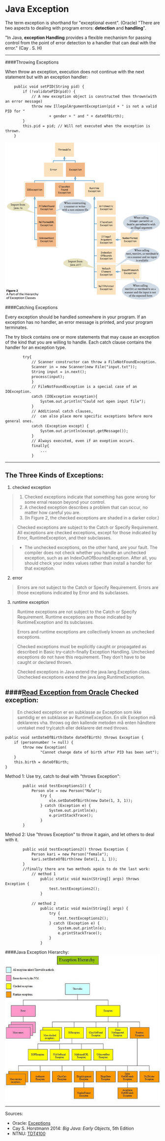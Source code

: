 Java Exception
=
The term exception is shorthand for "exceptional event". (Oracle)
"There are two aspects to dealing with program errors:  **detection** and **handling**". 

"In Java, **exception Handling** provides a flexible mechanism for passing control from the point of error detection to a handler that can deal with the error." (Cay . S. H)

---

####Throwing Exceptions

When throw an exception, execution does not continue with the next statement but with an exception handler: 
```
    public void setPID(String pid) {
        if (!validatePID(pid)) {
            // A new exception object is constructed then thrown(with an error message)
            throw new IllegalArgumentException(pid + " is not a valid PID for "
                    + gender + " and " + dateOfBirth);
        }
        this.pid = pid; // Will not executed when the exception is thrown.
    }
```

![Java Exception Hierarchy](figure2.png "Java Exception Hierarchy")

####Catching Exceptions

Every exception should be handled somewhere in your program. If an exception has no handler, an error message is printed, and your program terminates. 

The try block contains one or more statements that may cause an exception of the kind that you are willing to handle. Each catch clause contains the handler for an exception type. 

```
        try{
            // Scanner constructor can throw a FileNotFoundException.
            Scanner in = new Scanner(new File("input.txt"));
            String input = in.next();
            process(input);
            } 
            // FileNotFoundException is a special case of an IOException.
            catch (IOException exception){
                System.out.println("Could not open input file");
            } 
            // Additional catch clauses, 
            //  can also place more specific exceptions before more general ones.
            catch (Exception except) {
                System.out.println(except.getMessage());
            }
            // Always executed, even if an exeption occurs.
            finally{
                ...
            }
```

---

The Three Kinds of Exceptions:
-

1. checked exception
> 1. Checked exceptions indicate that something has gone wrong for some ernal reason beyond your control. 
> 2. A checked exception describes a problem that can occur, no matter how careful you are.
> 3. (In Figure 2, the checked exceptions are shaded in a darker color.)

> Checked exceptions are subject to the Catch or Specify Requirement.
> All exceptions are checked exceptions, except for those indicated by Error, RuntimeException, and their subclasses.

> -  The unchecked exceptions, on the other hand, are your fault. 
The compiler does not check whether you handle an unchecked exception, such as an IndexOutOfBoundsException. After all, you should check your index values rather than install a handler for that exception.

2. error
>Errors are not subject to the Catch or Specify Requirement.
>Errors are those exceptions indicated by Error and its subclasses.

3. runtime exception
> Runtime exceptions are not subject to the Catch or Specify Requirement.
> Runtime exceptions are those indicated by RuntimeException and its subclasses.

> Errors and runtime exceptions are collectively known as unchecked exceptions.

> Checked exceptions must be explicitly caught or propagated as described in Basic try-catch-finally Exception Handling.
Unchecked exceptions do not have this requirement. They don't have to be caught or declared thrown.

> Checked exceptions in Java extend the java.lang.Exception class.
Unchecked exceptions extend the java.lang.RuntimeException.

####[Read Exception from Oracle][1]
Checked exception:
-
>En checked exception er en subklasse av Exception som ikke samtidig er en subklasse av RuntimeException. En slik Exception må deklareres vha. throws og den kallende metoden må enten håndtere unntaket med try/catch eller deklarere det med throws.

```
public void setDateOfBirth(Date dateOfBirth) throws Exception {
    if (personnumber != null) {
        throw new Exception(
                "Cannot change date of birth after PID has been set");
    }
    this.birth = dateOfBirth;
}
```

Method 1: Use try, catch to deal with "throws Exception":
```
        public void testExceptions1() {
            Person ole = new Person("Male");
                try {
                    ole.setDateOfBirth(new Date(1, 3, 1));
                } catch (Exception e) {
                    System.out.println(e);
                    e.printStackTrace();
                }
        }
```
Method 2: Use "throws Exception" to throw it again, and let others to deal with it.
```
        public void testExceptions2() throws Exception {
            Person kari = new Person("female");
            kari.setDateOfBirth(new Date(1, 1, 1));
        }
        //finally there are two methods again to do the last work:
            // method 1
                public static void main(String[] args) throws Exception {
                    test.testExceptions2();
                }

            // method 2
                public static void main(String[] args) {
                    try {
                        test.testExceptions2();
                    } catch (Exception e) {
                        System.out.println(e);
                        e.printStackTrace();
                    }
                }
```

####Java Exception Hierarchy:
![Java Exception Hierarchy](exceptionhierarchy.jpg "Java Exception Hierarchy")


---
Sources:

 - Oracle: [Exceptions][1]
 - Cay S. Horstmann 2014: *Big Java: Early Objects*, 5th Edition
 - NTNU: [TDT4100][2]


  [1]: http://docs.oracle.com/javase/tutorial/essential/exceptions/index.html
  [2]: https://www.ntnu.no/wiki/display/tdt4100/Faginnhold
